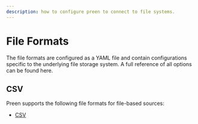```yaml
---
description: how to configure preen to connect to file systems.
---
```


# File Formats

The file formats are configured as a YAML file and contain configurations specific to the underlying file storage system. A full reference of all options can be found here.

## CSV

Preen supports the following file formats for file-based sources:

- [CSV](csv-format.md)

